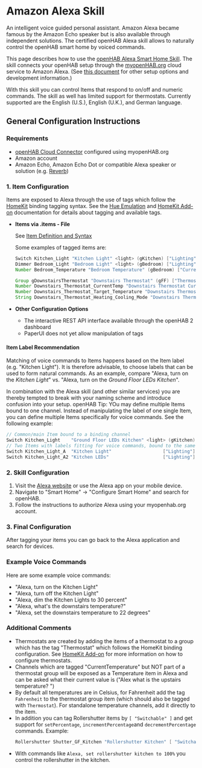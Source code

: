 # Amazon Alexa Skill

An intelligent voice guided personal assistant. Amazon Alexa became famous by the Amazon Echo speaker but is also available through independent solutions. The certified openHAB Alexa skill allows to naturally control the openHAB smart home by voiced commands.  

This page describes how to use the [openHAB Alexa Smart Home Skill](https://www.amazon.com/openHAB-Foundation/dp/B01MTY7Z5L).
The skill connects your openHAB setup through the [myopenHAB.org](http://myopenHAB.org) cloud service to Amazon Alexa.
(See [this document](https://github.com/openhab/openhab-alexa/blob/master/README.md) for other setup options and development information.)

With this skill you can control Items that respond to on/off and numeric commands.
The skill as well has limited support for thermostats.
Currently supported are the English (U.S.), English (U.K.), and German language. 

## General Configuration Instructions

### Requirements

* [openHAB Cloud Connector](http://docs.openhab.org/addons/ios/openhabcloud/readme.html) configured using myopenHAB.org
* Amazon account
* Amazon Echo, Amazon Echo Dot or compatible Alexa speaker or solution (e.g. [Reverb](https://reverb.ai/))

### 1. Item Configuration

Items are exposed to Alexa through the use of tags which follow the [HomeKit](http://docs.openhab.org/addons/ios/homekit/readme.html) binding tagging syntax.
See the [Hue Emulation](http://docs.openhab.org/addons/ios/hueemulation/readme.html) and [HomeKit Add-on](http://docs.openhab.org/addons/ios/homekit/readme.html) documentation for details about tagging and available tags.

* **Items via .items - File**

  See [Item Definition and Syntax](http://docs.openhab.org/configuration/items.html#item-definition-and-syntax)
     
  Some examples of tagged items are:
  
  ```java
  Switch Kitchen_Light "Kitchen Light" <light> (gKitchen) ["Lighting"] {channel="..."}
  Dimmer Bedroom_Light "Bedroom Light" <light> (gBedroom) ["Lighting"] {channel="..."}
  Number Bedroom_Temperature "Bedroom Temperature" (gBedroom) ["CurrentTemperature"] {channel="..."}
  
  Group gDownstairsThermostat "Downstairs Thermostat" (gFF) ["Thermostat"]
  Number Downstairs_Thermostat_CurrentTemp "Downstairs Thermostat Current Temperature" (gDownstairsThermostat) ["CurrentTemperature"]
  Number Downstairs_Thermostat_Target_Temperature "Downstairs Thermostat Target Temperature" (gDownstairsThermostat) ["TargetTemperature"]
  String Downstairs_Thermostat_Heating_Cooling_Mode "Downstairs Thermostat Heating/Cooling Mode" (gDownstairsThermostat) ["homekit:HeatingCooling"]
  ```

* **Other Configuration Options**

    * The interactive REST API interface available through the openHAB 2 dashboard
    * PaperUI does not yet allow manipulation of tags

#### Item Label Recommendation

Matching of voice commands to Items happens based on the Item label (e.g. "Kitchen Light").
It is therefore advisable, to choose labels that can be used to form natural commands.
As an example, compare "Alexa, turn on the *Kitchen Light*" vs. "Alexa, turn on the *Ground Floor LEDs Kitchen*".

In combination with the Alexa skill (and other similar services) you are thereby tempted to break with your naming scheme and introduce confusion into your setup.
openHAB Tip: YOu may define multiple Items bound to one channel.
Instead of manipulating the label of one single Item, you can define multiple Items specifically for voice commands.
See the following example:

```java
// Common/main Item bound to a binding channel
Switch Kitchen_Light    "Ground Floor LEDs Kitchen" <light> (gKitchen) {channel="..."}
// Two Items with labels fitting for voice commands, bound to the same binding channel
Switch Kitchen_Light_A  "Kitchen Light"                   ["Lighting"] {channel="..."}
Switch Kitchen_Light_A2 "Kitchen LEDs"                    ["Lighting"] {channel="..."}
```

### 2. Skill Configuration

1. Visit the [Alexa website](https://alexa.amazon.com/) or use the Alexa app on your mobile device.
2. Navigate to "Smart Home" -> "Configure Smart Home" and search for openHAB.
3. Follow the instructions to authorize Alexa using your myopenhab.org account.

### 3. Final Configuration

After tagging your items you can go back to the Alexa application and search for devices.

### Example Voice Commands

Here are some example voice commands:

<!-- https://www.amazon.com/gp/help/customer/display.html?nodeId=201751280 -->

- "Alexa, turn on the Kitchen Light"
- "Alexa, turn off the Kitchen Light"
- "Alexa, dim the Kitchen Lights to 30 percent"
- "Alexa, what's the downstairs temperature?"
- "Alexa, set the downstairs temperature to 22 degrees"

### Additional Comments

* Thermostats are created by adding the items of a thermostat to a group which has the tag "Thermostat" which follows the HomeKit binding configuration. 
See [HomeKit Add-on](http://docs.openhab.org/addons/ios/homekit/readme.html) for more information on how to configure thermostats.
* Channels which are tagged "CurrentTemperature" but NOT part of a thermostat group will be exposed as a Temperature item in Alexa and can be asked what their current value is ("Alex what is the upstairs temperature? ")
* By default all temperatures are in Celsius, for Fahrenheit add the tag `Fahrenheit` to the thermostat group item (which should also be tagged with `Thermostat`).
For standalone temperature channels, add it directly to the item.
* In addition you can tag Rollershutter items by `[ "Switchable" ]` and get support for `setPercentage`, `incrementPercentage`and `decrementPercentage` commands.
Example:
  ```java
  Rollershutter Shutter_GF_Kitchen "Rollershutter Kitchen" [ "Switchable" ]
  ```
* With commands like `Alexa, set rollershutter kitchen to 100%` you control the rollershutter in the kitchen.
